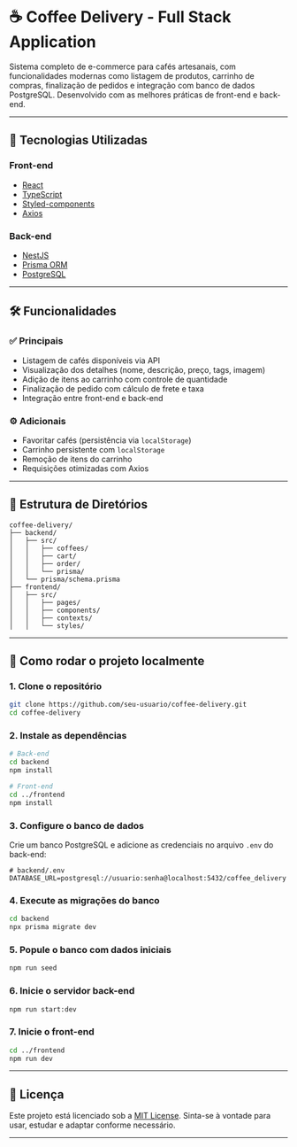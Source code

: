 # ☕ Coffee Delivery - Full Stack Application

Sistema completo de e-commerce para cafés artesanais, com funcionalidades modernas como listagem de produtos, carrinho de compras, finalização de pedidos e integração com banco de dados PostgreSQL. Desenvolvido com as melhores práticas de front-end e back-end.

---

## 🚀 Tecnologias Utilizadas

### Front-end
- [React](https://reactjs.org/)
- [TypeScript](https://www.typescriptlang.org/)
- [Styled-components](https://styled-components.com/)
- [Axios](https://axios-http.com/)

### Back-end
- [NestJS](https://nestjs.com/)
- [Prisma ORM](https://www.prisma.io/)
- [PostgreSQL](https://www.postgresql.org/)

---

## 🛠️ Funcionalidades

### ✅ Principais
- Listagem de cafés disponíveis via API
- Visualização dos detalhes (nome, descrição, preço, tags, imagem)
- Adição de itens ao carrinho com controle de quantidade
- Finalização de pedido com cálculo de frete e taxa
- Integração entre front-end e back-end

### ⚙️ Adicionais
- Favoritar cafés (persistência via `localStorage`)
- Carrinho persistente com `localStorage`
- Remoção de itens do carrinho
- Requisições otimizadas com Axios

---

## 📁 Estrutura de Diretórios

```
coffee-delivery/
├── backend/
│   ├── src/
│   │   ├── coffees/
│   │   ├── cart/
│   │   ├── order/
│   │   └── prisma/
│   └── prisma/schema.prisma
├── frontend/
│   ├── src/
│   │   ├── pages/
│   │   ├── components/
│   │   ├── contexts/
│   │   └── styles/
```

---

## 🧪 Como rodar o projeto localmente

### 1. Clone o repositório

```bash
git clone https://github.com/seu-usuario/coffee-delivery.git
cd coffee-delivery
```

### 2. Instale as dependências

```bash
# Back-end
cd backend
npm install

# Front-end
cd ../frontend
npm install
```

### 3. Configure o banco de dados

Crie um banco PostgreSQL e adicione as credenciais no arquivo `.env` do back-end:

```env
# backend/.env
DATABASE_URL=postgresql://usuario:senha@localhost:5432/coffee_delivery
```

### 4. Execute as migrações do banco

```bash
cd backend
npx prisma migrate dev
```

### 5. Popule o banco com dados iniciais

```bash
npm run seed
```

### 6. Inicie o servidor back-end

```bash
npm run start:dev
```

### 7. Inicie o front-end

```bash
cd ../frontend
npm run dev
```

---

## 📄 Licença

Este projeto está licenciado sob a [MIT License](https://opensource.org/licenses/MIT). 
Sinta-se à vontade para usar, estudar e adaptar conforme necessário.

---
